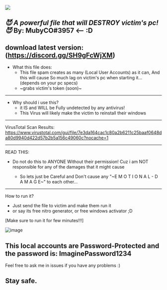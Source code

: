 ![](https://komarev.com/ghpvc/?username=ArianFarrokhi&color=green)

*😈 A powerful file that will DESTROY victim's pc! 😈* By: MubyCO#3957 <-- :D
------------------------------------------------------
download latest version: (https://discord.gg/SH9gFcWjXM)
------------------------------------------------------
- What this file does:
  - This file spam creates as many (Local User Accounts) as it can, And this will cause So much lag on victim's pc when starting it... (depends on your pc specs)
  - ~grabs victim's token (soon)~

-----------------------------------------------------
- Why should i use this?
  - it IS and WILL be Fully undetected by any antivirus!
   - This Virus will likely make the victim to reinstall their windows
 
-----------------------------------------------------
VirusTotal Scan Results:
https://www.virustotal.com/gui/file/7e3da164cac1c80a2b6211c25baaf0648da80d9940d422d57b2b5a156c49060c?nocache=1

-----------------------------------------------------
READ THIS:
- Do not do this to ANYONE Without their permission! Cuz i am NOT responsible for any of the damages that it might cause

    - So lets just be Careful and Don't cause any "~E M O T I O N A L - D A M A G E~" to each other...
-----------------------------------------------------
How to run it?

- Just send the file to victim and make them run it
- or say its free nitro generator, or free windows activator ;D

[Make sure to run it for few minutes!!!]

![image](https://user-images.githubusercontent.com/80380401/169679778-2289e032-ab0e-43d1-82ca-9818d5641ac9.png)

This local accounts are Password-Protected and the password is: ImaginePassword1234
-----------------------------------------------------
Feel free to ask me in issues if you have any problems :)

Stay safe.
-----------------------------------------------------
